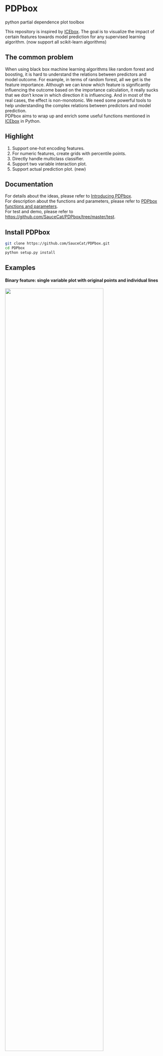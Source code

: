 # PDPbox
python partial dependence plot toolbox

This repository is inspired by [ICEbox](https://github.com/kapelner/ICEbox). The goal is to visualize the impact of certain features towards model prediction for any supervised learning algorithm. (now support all scikit-learn algorithms)

## The common problem
When using black box machine learning algorithms like random forest and boosting, it is hard to understand the relations between predictors and model outcome. For example, in terms of random forest, all we get is the feature importance. Although we can know which feature is significantly influencing the outcome based on the importance calculation, it really sucks that we don’t know in which direction it is influencing. And in most of the real cases, the effect is non-monotonic. We need some powerful tools to help understanding the complex relations between predictors and model prediction.  
PDPbox aims to wrap up and enrich some useful functions mentioned in [ICEbox](https://github.com/kapelner/ICEbox) in Python.

## Highlight
1. Support one-hot encoding features.
2. For numeric features, create grids with percentile points.
3. Directly handle multiclass classifier.
4. Support two variable interaction plot.
5. Support actual prediction plot. (new)

## Documentation
For details about the ideas, please refer to [Introducing PDPbox](https://medium.com/@SauceCat/introducing-pdpbox-2aa820afd312).  
For description about the functions and parameters, please refer to [PDPbox functions and parameters](https://github.com/SauceCat/PDPbox/blob/master/parameter.md).   
For test and demo, please refer to https://github.com/SauceCat/PDPbox/tree/master/test.

## Install PDPbox
```bash
git clone https://github.com/SauceCat/PDPbox.git
cd PDPbox
python setup.py install
```

## Examples
#### **Binary feature:** single variable plot with original points and individual lines
<img src="https://github.com/SauceCat/pdpBox/blob/master/images/binary_03.png" width="80%">

#### **Binary feature:** single variable plot with clustered individual lines
<img src="https://github.com/SauceCat/pdpBox/blob/master/images/binary_04.png" width="80%">

#### **Binary feature:** actual predictions plot for a single variable
<img src="https://github.com/SauceCat/PDPbox/blob/master/images/actual_preds_01.PNG" width="80%">

#### **Numeric feature:** single variable plot with x_quantile=True, original points and individual lines
<img src="https://github.com/SauceCat/pdpBox/blob/master/images/numeric_03.png" width="80%">

#### **Numeric feature:** single variable plot with percentile_range=(5, 95)
<img src="https://github.com/SauceCat/pdpBox/blob/master/images/numeric_05.png" width="80%">

#### **Numeric feature:** single variable plot with customized grid points
<img src="https://github.com/SauceCat/pdpBox/blob/master/images/numeric_06.png" width="80%">

#### **Numeric feature:** actual predictions plot for a single variable
<img src="https://github.com/SauceCat/PDPbox/blob/master/images/actual_preds_03.PNG" width="80%">

#### **Onehot encoding feature:** single variable plot with individual lines and original points
<img src="https://github.com/SauceCat/pdpBox/blob/master/images/onehot_01.png" width="80%">

#### **Onehot encoding feature:** single variable plot without centering the lines
<img src="https://github.com/SauceCat/pdpBox/blob/master/images/onehot_02.png" width="80%">

#### **Onehot encoding feature:** actual predictions plot for a single variable
<img src="https://github.com/SauceCat/PDPbox/blob/master/images/actual_preds_02.PNG" width="80%">

#### **Multiclass:** single variable plot with individual lines and original points
<img src="https://github.com/SauceCat/pdpBox/blob/master/images/multi_02.png">

#### **Interaction between two variables:** the complete plot
<img src="https://github.com/SauceCat/pdpBox/blob/master/images/inter_01.png">

#### **Interaction between two variables:** multiclass with only contour plots
<img src="https://github.com/SauceCat/pdpBox/blob/master/images/multi_03.png">
